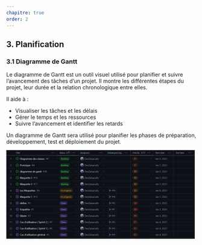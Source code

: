 ```yaml
---
chapitre: true
order: 2
---
```


## 3. Planification

### 3.1 Diagramme de Gantt

Le diagramme de Gantt est un outil visuel utilisé pour planifier et suivre l’avancement des tâches d’un projet. Il montre les différentes étapes du projet, leur durée et la relation chronologique entre elles. 

Il aide à :
- Visualiser les tâches et les délais
- Gérer le temps et les ressources
- Suivre l’avancement et identifier les retards

Un diagramme de Gantt sera utilisé pour planifier les phases de préparation, développement, test et déploiement du projet.

<img src="assets/Diagramme_de_Gantt.png" alt="drawing" width="500"/>
